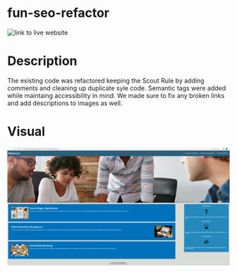 # fun-seo-refactor

![link to live website](https://ro-galvan.github.io/fun-seo-refactor/)

# Description

The existing code was refactored keeping the Scout Rule by adding comments and cleaning up duplicate syle code. Semantic tags were added while maintaing accessibility in mind. We made sure to fix any broken links and add descriptions to images as well. 


# Visual

![Website Overview](./assets/images/website-screenshot.png)
